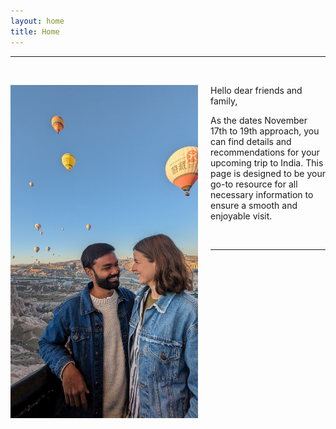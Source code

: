 ```yaml
---
layout: home
title: Home
---
```

--------
&nbsp;

<img src="img/PXL_20230913_035201957.jpg" alt="Imke and Parichay" align="left" width="300" style="margin-right: 20px"/>

Hello dear friends and family,

As the dates November 17th to 19th approach, you can find details and recommendations for your upcoming trip to India. This page is designed to be your go-to resource for all necessary information to ensure a smooth and enjoyable visit.

&nbsp;

-------------------------
&nbsp;
&nbsp;
&nbsp;
&nbsp;
